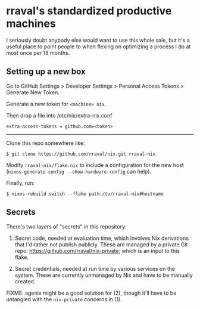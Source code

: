 # rraval's standardized productive machines

I seriously doubt anybody else would want to use this whole sale, but it's a useful place to point people to when flexing on optimizing a process I do at most once per 18 months.

## Setting up a new box

Go to GitHub Settings > Developer Settings > Personal Access Tokens > Generate New Token.

Generate a new token for `<machine> nix`.

Then drop a file into /etc/nix/extra-nix.conf

```
extra-access-tokens = github.com=<token>
```

---

Clone this repo somewhere like:

```
$ git clone https://github.com/rraval/nix.git rraval-nix
```

Modify `rraval-nix/flake.nix` to include a configuration for the new host (`nixos-generate-config --show-hardware-config` can help).

Finally, run:

```
$ nixos-rebuild switch --flake path:/to/rraval-nix#hostname
```

## Secrets

There's two layers of "secrets" in this repository:

1. Secret code, needed at evaluation time, which involves Nix derivations that I'd rather not publish publicly. These are managed by a private Git repo: https://github.com/rraval/nix-private; which is an input to this flake.

2. Secret credentials, needed at run time by various services on the system. These are currently unmanaged by Nix and have to be manually created.

FIXME: agenix might be a good solution for (2), though it'll have to be untangled with the `nix-private` concerns in (1).
